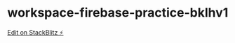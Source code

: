 # workspace-firebase-practice-bklhv1

[Edit on StackBlitz ⚡️](https://stackblitz.com/edit/workspace-firebase-practice-bklhv1)